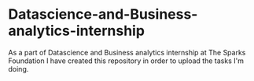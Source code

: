 # Datascience-and-Business-analytics-internship
As a part of Datascience and Business analytics internship at The Sparks Foundation I have created this repository
in order to upload the tasks I'm doing.
